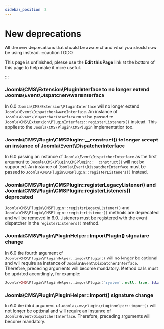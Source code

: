 ```yaml
---
sidebar_position: 2
---
```


New deprecations
===============
All the new deprecations that should be aware of and what you should now be using instead.
:::caution TODO

This page is unfinished, please use the **Edit this Page** link at the bottom of this page to help make it more useful.

:::

### Joomla\CMS\Extension\PluginInterface to no longer extend Joomla\Event\DispatcherAwareInterface
In 6.0 `Joomla\CMS\Extension\PluginInterface` will no longer extend `Joomla\Event\DispatcherAwareInterface`. An instance of `Joomla\Event\DispatcherInterface` must be passed to `Joomla\CMS\Extension\PluginInterface::registerListeners()` instead. This applies to the `Joomla\CMS\Plugin\CMSPlugin` implementation too.

### Joomla\CMS\Plugin\CMSPlugin::__construct() to longer accept an instance of Joomla\Event\DispatcherInterface
In 6.0 passing an instance of `Joomla\Event\DispatcherInterface` as the first argument to `Joomla\CMS\Plugin\CMSPlugin::__construct()` will not be supported. An instance of `Joomla\Event\DispatcherInterface` must be passed to `Joomla\CMS\Plugin\CMSPlugin::registerListeners()` instead.

### Joomla\CMS\Plugin\CMSPlugin::registerLegacyListener() and Joomla\CMS\Plugin\CMSPlugin::registerListeners() deprecated
`Joomla\CMS\Plugin\CMSPlugin::registerLegacyListener()` and `Joomla\CMS\Plugin\CMSPlugin::registerListener()` methods are deprecated and will be removed in 6.0. Listeners must be registered with the event dispatcher in the `registerListeners()` method.

### Joomla\CMS\Plugin\PluginHelper::importPlugin() signature change
In 6.0 the fourth argument of `Joomla\CMS\Plugin\PluginHelper::importPlugin()` will no longer be optional and will require an instance of `Joomla\Event\DispatcherInterface`. Therefore, preceding arguments will become mandatory. Method calls must be updated accordingly, for example:

```php
Joomla\CMS\Plugin\PluginHelper::importPlugin('system', null, true, $dispatcher);
```

### Joomla\CMS\Plugin\PluginHelper::import() signature change
In 6.0 the third argument of `Joomla\CMS\Plugin\PluginHelper::import()` will not longer be optional and will require an instance of `Joomla\Event\DispatcherInterface`. Therefore, preceding arguments will become mandatory.
